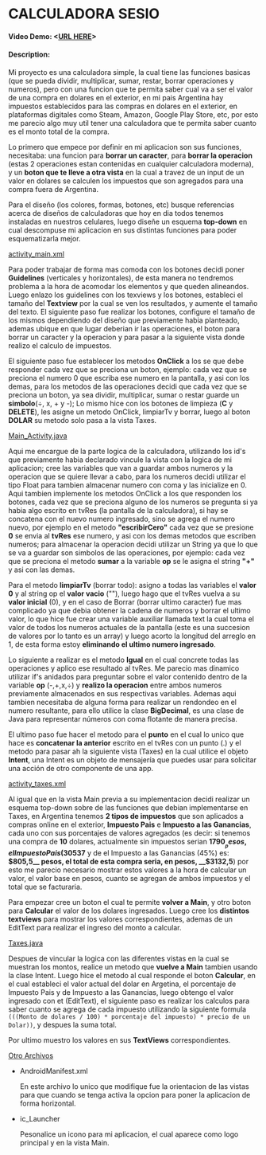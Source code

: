 # CALCULADORA SESIO
#### Video Demo:  <[URL HERE](https://youtube.com/shorts/cwJG_G-D6ME)>
#### Description: 

Mi proyecto es una calculadora simple, la cual tiene las funciones basicas (que se pueda dividir, multiplicar, sumar, restar, borrar operaciones y numeros), pero con una funcion que te permita saber cual va a ser el valor de una compra en dolares en el exterior, en mi pais Argentina hay impuestos establecidos para las compras en dolares en el exterior, en plataformas digitales como Steam, Amazon, Google Play Store, etc, por esto me parecio algo muy util tener una calculadora que te permita saber cuanto es el monto total de la compra.

Lo primero que empece por definir en mi aplicacion son sus funciones, necesitaba: una funcion para __borrar un caracter__, para __borrar la operacion__ (estas 2 operaciones estan contenidas en cualquier calculadora moderna), y un __boton que te lleve a otra vista__ en la cual a travez de un input de un valor en dolares se calculen los impuestos que son agregados para una compra fuera de Argentina.

Para el diseño (los colores, formas, botones, etc) busque referencias acerca de diseños de calculadoras que hoy en dia todos tenemos instaladas en nuestros celulares, luego diseñe un esquema __top-down__ en cual descompuse mi aplicacion en sus distintas funciones para poder esquematizarla mejor.

<ins>activity_main.xml</ins>

Para poder trabajar de forma mas comoda con los botones decidi poner __Guidelines__ (verticales y horizontales), de esta manera no tendremos problema a la hora de acomodar los elementos y que queden alineandos. Luego enlazo los guidelines con los texviews y los botones, estableci el tamaño del __Textview__ por la cual se ven los resultados, y aumente el tamaño del texto.
El siguiente paso fue realizar los botones, configure el tamaño de los mismos dependiendo del diseño que previamente habia planteado, ademas ubique en que lugar deberian ir las operaciones, el boton para borrar un caracter y la operacion y para pasar a la siguiente vista donde realizo el calculo de impuestos.

El siguiente paso fue establecer los metodos __OnClick__ a los se que debe responder cada vez que se preciona un boton, ejemplo: cada vez que se preciona el numero 0 que escriba ese numero en la pantalla, y asi con los demas, para los metodos de las operaciones decidi que cada vez que se preciona un boton, ya sea dividir, multiplicar, sumar o restar guarde un __simbolo__(÷, x, + y -);
Lo mismo hice con los botones de limpieza (__C__ y __DELETE__), les asigne un metodo OnClick, limpiarTv y borrar, luego al boton __DOLAR__ su metodo solo pasa a la vista Taxes.
 
<ins>Main_Activity.java</ins>

Aqui me encargue de la parte logica de la calculadora, utilizando los id's que previamente habia declarado vincule la vista con la logica de mi aplicacion; cree las variables que van a guardar ambos numeros y la operacion que se quiere llevar a cabo, para los numeros decidi utilizar el tipo Float para tambien almacenar numero con coma y las inicialize en 0. Aqui tambien implemente los metodos OnClick a los que responden los botones, cada vez que se preciona alguno de los numeros se pregunta si ya habia algo escrito en tvRes (la pantalla de la calculadora), si hay se concatena con el nuevo numero ingresado, sino se agrega el numero nuevo, por ejemplo en el metodo __"escribirCero"__ cada vez que se presione __0__ se envia al __tvRes__ ese numero, y asi con los demas metodos que escriben numeros; para almacenar la operacion decidi utilizar un String ya que lo que se va a guardar son simbolos de las operaciones, por ejemplo: cada vez que se preciona el metodo __sumar__ a la variable __op__ se le asigna el string __"+"__ y asi con las demas. 

Para el metodo __limpiarTv__ (borrar todo): asigno a todas las variables el __valor 0__ y al string op el __valor vacio__ (""), luego hago que el tvRes vuelva a su __valor inicial__ (0), y en el caso de Borrar (borrar ultimo caracter) fue mas complicado ya que debia obtener la cadena de numeros y borrar el ultimo valor, lo que hice fue crear una variable auxiliar llamada text la cual toma el valor de todos los numeros actuales de la pantalla (este es una succesion de valores por lo tanto es un array) y luego acorto la longitud del arreglo en 1, de esta forma estoy __eliminando el ultimo numero ingresado__.

Lo siguiente a realizar es el metodo __Igual__ en el cual concrete todas las operaciones y aplico ese resultado al tvRes. Me parecio mas dinamico utilizar if's anidados para preguntar sobre el valor contenido dentro de la variable __op__ (-,+,x,÷) y __realizo la operacion__ entre ambos numeros previamente almacenados en sus respectivas variables. Ademas aqui tambien necesitaba de alguna forma para realizar un rendondeo en el numero resultante, para ello utilice la clase __BigDecimal__, es una clase de Java para representar números con coma flotante de manera precisa.

El ultimo paso fue hacer el metodo para el __punto__ en el cual lo unico que hace es __concatenar la anterior__ escrito en el tvRes con un punto (.) y el metodo para pasar ah la siguiente vista (Taxes) en la cual utilice el objeto __Intent__, una Intent es un objeto de mensajería que puedes usar para solicitar una acción de otro componente de una app.

<ins>activity_taxes.xml</ins>

Al igual que en la vista Main previa a su implementacion decidi realizar un esquema top-down sobre de las funciones que debian implementarse en Taxes, en Argentina tenemos __2 tipos de impuestos__ que son aplicados a compras online en el exterior, __Impuesto Pais__ e __Impuesto a las Ganancias__, cada uno con sus porcentajes de valores agregados (es decir: si tenemos una compra de __10__ dolares, actualmente sin impuestos serian __$1790__ pesos, el Impuesto Pais (30%) de esta compra son: __$537__ y de el Impuesto a las Ganancias (45%) es: __$805,5__ pesos, el total de esta compra seria, en pesos, __$3132,5__) por esto me parecio necesario mostrar estos valores a la hora de calcular un valor, el valor base en pesos, cuanto se agregan de ambos impuestos y el total que se facturaria. 

Para empezar cree un boton el cual te permite __volver a Main__, y otro boton para __Calcular__ el valor de los dolares ingresados. Luego cree los __distintos textviews__ para mostrar los valores correspondientes, ademas de un EditText para realizar el ingreso del monto a calcular.

<ins>Taxes.java</ins>

Despues de vincular la logica con las diferentes vistas en la cual se muestran los montos, realice un metodo que __vuelve a Main__ tambien usando la clase Intent. 
Luego hice el metodo al cual responde el boton __Calcular__, en el cual estableci el valor actual del dolar en Argetina, el porcentaje de Impuesto Pais y de Impuesto a las Ganancias, luego obtengo el valor ingresado con et (EditText), el siguiente paso es realizar los calculos para saber cuanto se agrega de cada impuesto utilizando la siguiente formula ``(((Monto de dolares / 100) * porcentaje del impuesto) * precio de un Dolar))``, y despues la suma total. 

Por ultimo muestro los valores en sus __TextViews__ correspondientes.

<ins>Otro Archivos<ins>

+ AndroidManifest.xml

    En este archivo lo unico que modifique fue la orientacion de las vistas para que cuando se tenga activa la opcion para poner la aplicacion de forma horizontal.

+ ic_Launcher
  
    Pesonalice un icono para mi aplicacion, el cual aparece como logo principal y en la vista Main.
